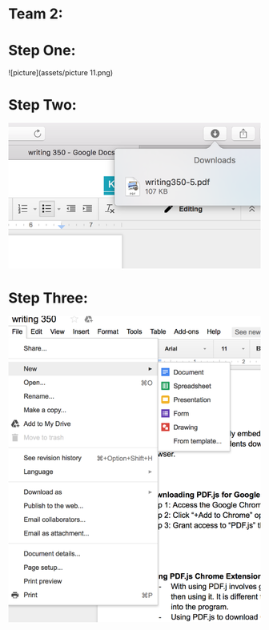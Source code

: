 <b>
<h1>
Team 2: 
</h1>

<h1>
Step One: 
</h1>
</b>
![picture](assets/picture 11.png)

<h1>
Step Two: 
</h1>

![picture](assets/picture3.png)

<h1>
Step Three: 
</h1>

![picture](assets/picture5.png)

